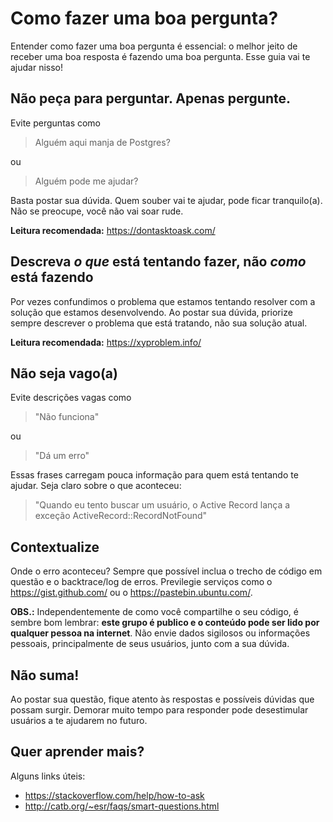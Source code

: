 # Como fazer uma boa pergunta?

Entender como fazer uma boa pergunta é essencial: o melhor jeito de receber uma
boa resposta é fazendo uma boa pergunta. Esse guia vai te ajudar nisso!

## Não peça para perguntar. Apenas pergunte.

Evite perguntas como

> Alguém aqui manja de Postgres?

ou

> Alguém pode me ajudar?

Basta postar sua dúvida. Quem souber vai te ajudar, pode ficar tranquilo(a). Não
se preocupe, você não vai soar rude.

**Leitura recomendada:** https://dontasktoask.com/

## Descreva _o que_ está tentando fazer, não _como_ está fazendo

Por vezes confundimos o problema que estamos tentando resolver com a solução que
estamos desenvolvendo. Ao postar sua dúvida, priorize sempre descrever o problema
que está tratando, não sua solução atual.

**Leitura recomendada:** https://xyproblem.info/

## Não seja vago(a)

Evite descrições vagas como

> "Não funciona"

ou

> "Dá um erro"

Essas frases carregam pouca informação para quem está tentando te ajudar. Seja
claro sobre o que aconteceu:

> "Quando eu tento buscar um usuário, o Active Record lança a exceção
> ActiveRecord::RecordNotFound"

## Contextualize

Onde o erro aconteceu? Sempre que possível inclua o trecho de código em questão
e o backtrace/log de erros. Previlegie serviços como o https://gist.github.com/ ou o
https://pastebin.ubuntu.com/.

**OBS.:** Independentemente de como você compartilhe o seu código, é sembre bom
lembrar: **este grupo é publico e o conteúdo pode ser lido por qualquer pessoa na
internet**. Não envie dados sigilosos ou informações pessoais, principalmente de
seus usuários, junto com a sua dúvida.

## Não suma!

Ao postar sua questão, fique atento às respostas e possíveis dúvidas que possam
surgir. Demorar muito tempo para responder pode desestimular usuários a te
ajudarem no futuro.

## Quer aprender mais?

Alguns links úteis:

- https://stackoverflow.com/help/how-to-ask
- http://catb.org/~esr/faqs/smart-questions.html
